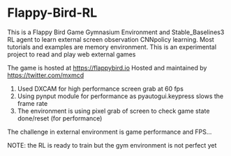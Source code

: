 # Flappy-Bird-RL

This is a Flappy Bird Game Gymnasium Environment and Stable_Baselines3 RL agent to learn external screen observation CNNpolicy learning.
Most tutorials and examples are memory environment. This is an experimental project to read and play web external games

The game is hosted at https://flappybird.io
Hosted and maintained by https://twitter.com/mxmcd



1. Used DXCAM for high performance screen grab at 60 fps
2. Using pynput module for performance  as pyautogui.keypress slows the frame rate
3. The environment is using pixel grab of screen to check game state done/reset (for performance)

The challenge in external environment is game performance and FPS... 


NOTE: the RL is ready to train but the gym environment is not perfect yet

   
